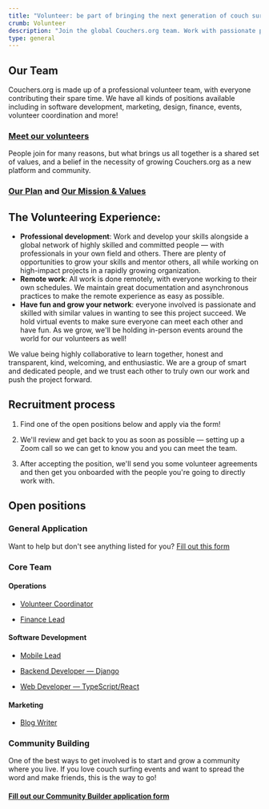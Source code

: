 ```yaml
---
title: "Volunteer: be part of bringing the next generation of couch surfing to life"
crumb: Volunteer
description: "Join the global Couchers.org team. Work with passionate professionals and make a huge impact on improving the couch surfing community."
type: general
---
```


## Our Team

Couchers.org is made up of a professional volunteer team, with everyone contributing their spare time. We have all kinds of positions available including in software development, marketing, design, finance, events, volunteer coordination and more!

### [Meet our volunteers](/team)

People join for many reasons, but what brings us all together is a shared set of values, and a belief in the necessity of growing Couchers.org as a new platform and community.

### [Our Plan](/plan) and [Our Mission & Values](/mission)

## The Volunteering Experience:

- **Professional development**: Work and develop your skills alongside a global network of highly skilled and committed people — with professionals in your own field and others. There are plenty of opportunities to grow your skills and mentor others, all while working on high-impact projects in a rapidly growing organization.
- **Remote work**: All work is done remotely, with everyone working to their own schedules. We maintain great documentation and asynchronous practices to make the remote experience as easy as possible.
- **Have fun and grow your network**: everyone involved is passionate and skilled with similar values in wanting to see this project succeed. We hold virtual events to make sure everyone can meet each other and have fun. As we grow, we'll be holding in-person events around the world for our volunteers as well!

We value being highly collaborative to learn together, honest and transparent, kind, welcoming, and enthusiastic. We are a group of smart and dedicated people, and we trust each other to truly own our work and push the project forward.

## Recruitment process

1. Find one of the open positions below and apply via the form!

2. We'll review and get back to you as soon as possible — setting up a Zoom call so we can get to know you and you can meet the team.

3. After accepting the position, we'll send you some volunteer agreements and then get you onboarded with the people you're going to directly work with.

## Open positions

### General Application

Want to help but don't see anything listed for you? [Fill out this form](/contributors/form)

### Core Team

#### Operations

- [Volunteer Coordinator](/volunteer/volunteer_coordinator)

- [Finance Lead]()

#### Software Development

- [Mobile Lead]()

- [Backend Developer — Django]()

- [Web Developer — TypeScript/React]()

#### Marketing

- [Blog Writer]()

### Community Building

One of the best ways to get involved is to start and grow a community where you live. If you love couch surfing events and want to spread the word and make friends, this is the way to go!

#### [Fill out our Community Builder application form](/community-builder-form)
